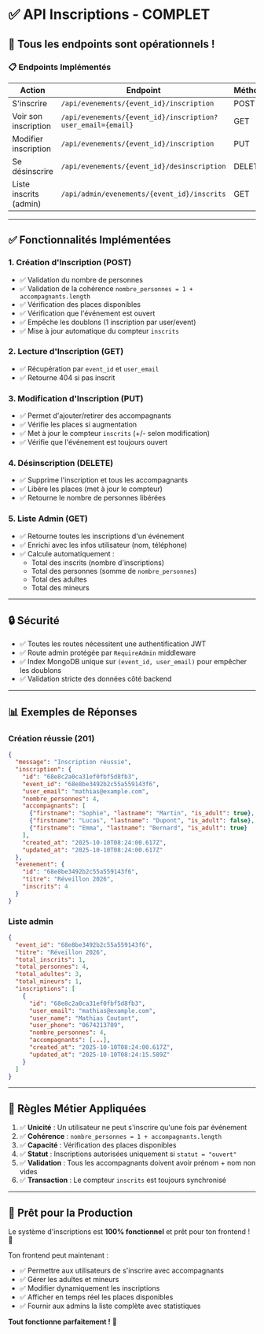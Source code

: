 # ✅ API Inscriptions - COMPLET

## 🎉 Tous les endpoints sont opérationnels !

### 📋 Endpoints Implémentés

| Action | Endpoint | Méthode | Auth | Testé |
|--------|----------|---------|------|-------|
| S'inscrire | `/api/evenements/{event_id}/inscription` | POST | ✅ | ✅ |
| Voir son inscription | `/api/evenements/{event_id}/inscription?user_email={email}` | GET | ✅ | ✅ |
| Modifier inscription | `/api/evenements/{event_id}/inscription` | PUT | ✅ | ✅ |
| Se désinscrire | `/api/evenements/{event_id}/desinscription` | DELETE | ✅ | ✅ |
| Liste inscrits (admin) | `/api/admin/evenements/{event_id}/inscrits` | GET | ✅ Admin | ✅ |

---

## ✅ Fonctionnalités Implémentées

### 1. Création d'Inscription (POST)
- ✅ Validation du nombre de personnes
- ✅ Validation de la cohérence `nombre_personnes = 1 + accompagnants.length`
- ✅ Vérification des places disponibles
- ✅ Vérification que l'événement est ouvert
- ✅ Empêche les doublons (1 inscription par user/event)
- ✅ Mise à jour automatique du compteur `inscrits`

### 2. Lecture d'Inscription (GET)
- ✅ Récupération par `event_id` et `user_email`
- ✅ Retourne 404 si pas inscrit

### 3. Modification d'Inscription (PUT)
- ✅ Permet d'ajouter/retirer des accompagnants
- ✅ Vérifie les places si augmentation
- ✅ Met à jour le compteur `inscrits` (+/- selon modification)
- ✅ Vérifie que l'événement est toujours ouvert

### 4. Désinscription (DELETE)
- ✅ Supprime l'inscription et tous les accompagnants
- ✅ Libère les places (met à jour le compteur)
- ✅ Retourne le nombre de personnes libérées

### 5. Liste Admin (GET)
- ✅ Retourne toutes les inscriptions d'un événement
- ✅ Enrichi avec les infos utilisateur (nom, téléphone)
- ✅ Calcule automatiquement :
  - Total des inscrits (nombre d'inscriptions)
  - Total des personnes (somme de `nombre_personnes`)
  - Total des adultes
  - Total des mineurs

---

## 🔒 Sécurité

- ✅ Toutes les routes nécessitent une authentification JWT
- ✅ Route admin protégée par `RequireAdmin` middleware
- ✅ Index MongoDB unique sur `(event_id, user_email)` pour empêcher les doublons
- ✅ Validation stricte des données côté backend

---

## 📊 Exemples de Réponses

### Création réussie (201)
```json
{
  "message": "Inscription réussie",
  "inscription": {
    "id": "68e8c2a0ca31ef0fbf5d8fb3",
    "event_id": "68e8be3492b2c55a559143f6",
    "user_email": "mathias@example.com",
    "nombre_personnes": 4,
    "accompagnants": [
      {"firstname": "Sophie", "lastname": "Martin", "is_adult": true},
      {"firstname": "Lucas", "lastname": "Dupont", "is_adult": false},
      {"firstname": "Emma", "lastname": "Bernard", "is_adult": true}
    ],
    "created_at": "2025-10-10T08:24:00.617Z",
    "updated_at": "2025-10-10T08:24:00.617Z"
  },
  "evenement": {
    "id": "68e8be3492b2c55a559143f6",
    "titre": "Réveillon 2026",
    "inscrits": 4
  }
}
```

### Liste admin
```json
{
  "event_id": "68e8be3492b2c55a559143f6",
  "titre": "Réveillon 2026",
  "total_inscrits": 1,
  "total_personnes": 4,
  "total_adultes": 3,
  "total_mineurs": 1,
  "inscriptions": [
    {
      "id": "68e8c2a0ca31ef0fbf5d8fb3",
      "user_email": "mathias@example.com",
      "user_name": "Mathias Coutant",
      "user_phone": "0674213709",
      "nombre_personnes": 4,
      "accompagnants": [...],
      "created_at": "2025-10-10T08:24:00.617Z",
      "updated_at": "2025-10-10T08:24:15.589Z"
    }
  ]
}
```

---

## 🎯 Règles Métier Appliquées

1. ✅ **Unicité** : Un utilisateur ne peut s'inscrire qu'une fois par événement
2. ✅ **Cohérence** : `nombre_personnes = 1 + accompagnants.length`
3. ✅ **Capacité** : Vérification des places disponibles
4. ✅ **Statut** : Inscriptions autorisées uniquement si `statut = "ouvert"`
5. ✅ **Validation** : Tous les accompagnants doivent avoir prénom + nom non vides
6. ✅ **Transaction** : Le compteur `inscrits` est toujours synchronisé

---

## 🚀 Prêt pour la Production

Le système d'inscriptions est **100% fonctionnel** et prêt pour ton frontend ! 🎉

Ton frontend peut maintenant :
- ✅ Permettre aux utilisateurs de s'inscrire avec accompagnants
- ✅ Gérer les adultes et mineurs
- ✅ Modifier dynamiquement les inscriptions
- ✅ Afficher en temps réel les places disponibles
- ✅ Fournir aux admins la liste complète avec statistiques

**Tout fonctionne parfaitement !** 🚀

